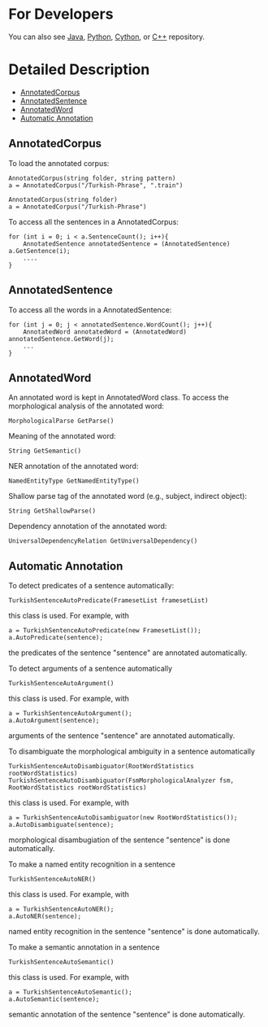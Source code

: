 For Developers
============

You can also see [Java](https://github.com/starlangsoftware/AnnotatedSentence), [Python](https://github.com/starlangsoftware/AnnotatedSentence-Py), [Cython](https://github.com/starlangsoftware/AnnotatedSentence-Cy), or [C++](https://github.com/starlangsoftware/AnnotatedSentence-CPP) repository.

Detailed Description
============

+ [AnnotatedCorpus](#annotatedcorpus)
+ [AnnotatedSentence](#annotatedsentence)
+ [AnnotatedWord](#annotatedword)
+ [Automatic Annotation](#automatic-annotation)


## AnnotatedCorpus

To load the annotated corpus:

	AnnotatedCorpus(string folder, string pattern)
	a = AnnotatedCorpus("/Turkish-Phrase", ".train")

	AnnotatedCorpus(string folder)
	a = AnnotatedCorpus("/Turkish-Phrase")

To access all the sentences in a AnnotatedCorpus:

	for (int i = 0; i < a.SentenceCount(); i++){
		AnnotatedSentence annotatedSentence = (AnnotatedSentence) a.GetSentence(i);
		....
	}

## AnnotatedSentence

To access all the words in a AnnotatedSentence:

	for (int j = 0; j < annotatedSentence.WordCount(); j++){
		AnnotatedWord annotatedWord = (AnnotatedWord) annotatedSentence.GetWord(j);
		...
	}

## AnnotatedWord

An annotated word is kept in AnnotatedWord class. To access the morphological analysis of 
the annotated word:

	MorphologicalParse GetParse()

Meaning of the annotated word:

	String GetSemantic()

NER annotation of the annotated word:

	NamedEntityType GetNamedEntityType()

Shallow parse tag of the annotated word (e.g., subject, indirect object):

	String GetShallowParse()

Dependency annotation of the annotated word:

	UniversalDependencyRelation GetUniversalDependency()
	
## Automatic Annotation

To detect predicates of a sentence automatically:

	TurkishSentenceAutoPredicate(FramesetList framesetList)

this class is used. For example, with

	a = TurkishSentenceAutoPredicate(new FramesetList());
	a.AutoPredicate(sentence);

the predicates of the sentence "sentence" are annotated automatically.

To detect arguments of a sentence automatically

	TurkishSentenceAutoArgument()

this class is used. For example, with

	a = TurkishSentenceAutoArgument();
	a.AutoArgument(sentence);

arguments of the sentence "sentence" are annotated automatically.

To disambiguate the morphological ambiguity in a sentence automatically

	TurkishSentenceAutoDisambiguator(RootWordStatistics rootWordStatistics)
	TurkishSentenceAutoDisambiguator(FsmMorphologicalAnalyzer fsm, RootWordStatistics rootWordStatistics)
								  
this class is used. For example, with 

	a = TurkishSentenceAutoDisambiguator(new RootWordStatistics());
	a.AutoDisambiguate(sentence);

morphological disambugiation of the sentence "sentence" is done automatically.

To make a named entity recognition in a sentence

	TurkishSentenceAutoNER()

this class is used. For example, with

	a = TurkishSentenceAutoNER();
	a.AutoNER(sentence);

named entity recognition in the sentence "sentence" is done automatically.

To make a semantic annotation in a sentence

	TurkishSentenceAutoSemantic()

this class is used. For example, with

	a = TurkishSentenceAutoSemantic();
	a.AutoSemantic(sentence);

semantic annotation of the sentence "sentence" is done automatically.
